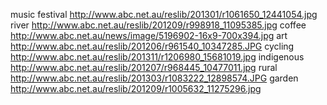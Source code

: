 music festival http://www.abc.net.au/reslib/201301/r1061650_12441054.jpg
river http://www.abc.net.au/reslib/201209/r998918_11095385.jpg
coffee http://www.abc.net.au/news/image/5196902-16x9-700x394.jpg
art http://www.abc.net.au/reslib/201206/r961540_10347285.JPG
cycling http://www.abc.net.au/reslib/201311/r1206980_15681019.jpg
indigenous http://www.abc.net.au/reslib/201207/r968445_10477011.jpg
rural http://www.abc.net.au/reslib/201303/r1083222_12898574.JPG
garden http://www.abc.net.au/reslib/201209/r1005632_11275296.jpg
